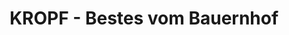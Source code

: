 ---
title: "KROPF - Bestes vom Bauernhof"
url: /bad-waltersdorf/kropf-bestes-vom-bauernhof/
shop: Hofladen
---